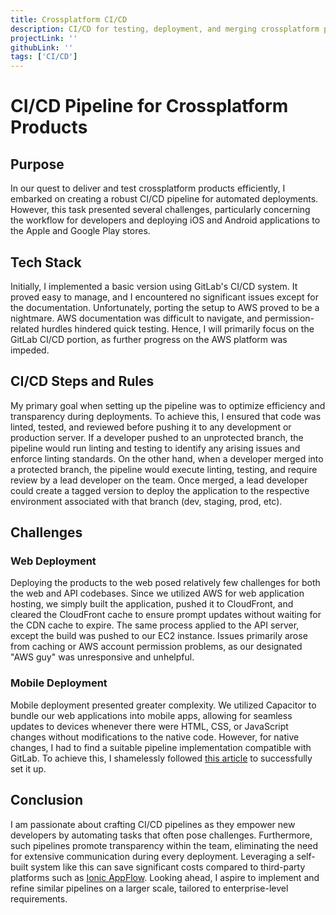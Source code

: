 ```yaml
---
title: Crossplatform CI/CD
description: CI/CD for testing, deployment, and merging crossplatform project.
projectLink: ''
githubLink: ''
tags: ['CI/CD']
---
```


# CI/CD Pipeline for Crossplatform Products

## Purpose

In our quest to deliver and test crossplatform products efficiently, I embarked on creating a robust CI/CD pipeline for automated deployments. However, this task presented several challenges, particularly concerning the workflow for developers and deploying iOS and Android applications to the Apple and Google Play stores.

## Tech Stack

Initially, I implemented a basic version using GitLab's CI/CD system. It proved easy to manage, and I encountered no significant issues except for the documentation. Unfortunately, porting the setup to AWS proved to be a nightmare. AWS documentation was difficult to navigate, and permission-related hurdles hindered quick testing. Hence, I will primarily focus on the GitLab CI/CD portion, as further progress on the AWS platform was impeded.

## CI/CD Steps and Rules

My primary goal when setting up the pipeline was to optimize efficiency and transparency during deployments. To achieve this, I ensured that code was linted, tested, and reviewed before pushing it to any development or production server. If a developer pushed to an unprotected branch, the pipeline would run linting and testing to identify any arising issues and enforce linting standards. On the other hand, when a developer merged into a protected branch, the pipeline would execute linting, testing, and require review by a lead developer on the team. Once merged, a lead developer could create a tagged version to deploy the application to the respective environment associated with that branch (dev, staging, prod, etc).

## Challenges

### Web Deployment

Deploying the products to the web posed relatively few challenges for both the web and API codebases. Since we utilized AWS for web application hosting, we simply built the application, pushed it to CloudFront, and cleared the CloudFront cache to ensure prompt updates without waiting for the CDN cache to expire. The same process applied to the API server, except the build was pushed to our EC2 instance. Issues primarily arose from caching or AWS account permission problems, as our designated "AWS guy" was unresponsive and unhelpful.

### Mobile Deployment

Mobile deployment presented greater complexity. We utilized Capacitor to bundle our web applications into mobile apps, allowing for seamless updates to devices whenever there were HTML, CSS, or JavaScript changes without modifications to the native code. However, for native changes, I had to find a suitable pipeline implementation compatible with GitLab. To achieve this, I shamelessly followed [this article](https://medium.com/@naman.mittal/automate-ios-deployment-process-by-ci-cd-using-gitlab-ci-and-fastlane-547d824ee41a) to successfully set it up.

## Conclusion

I am passionate about crafting CI/CD pipelines as they empower new developers by automating tasks that often pose challenges. Furthermore, such pipelines promote transparency within the team, eliminating the need for extensive communication during every deployment. Leveraging a self-built system like this can save significant costs compared to third-party platforms such as [Ionic AppFlow](https://ionic.io/docs/appflow). Looking ahead, I aspire to implement and refine similar pipelines on a larger scale, tailored to enterprise-level requirements.
